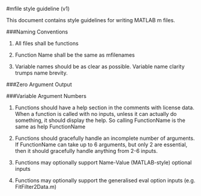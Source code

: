 #mfile style guideline (v1)

This document contains style guidelines for writing MATLAB m files.

###Naming Conventions

1. All files shall be functions 

2. Function Name shall be the same as mfilenames 

3. Variable names should be as clear as possible. Variable name clarity trumps name brevity. 

###Zero Argument Output

###Variable Argument Numbers

1. Functions should have a help section in the comments with license data. When a function is called with no inputs, unless it can actually do something, it should display the help. So calling FunctionName is the same as help FunctionName 

2. Functions should gracefully handle an incomplete number of arguments. If FunctionName can take up to 6 arguments, but only 2 are essential, then it should gracefully handle anything from 2-6 inputs. 

3. Functions may optionally support Name-Value (MATLAB-style) optional inputs

4. Functions may optionally support the generalised eval option inputs (e.g. FitFilter2Data.m)